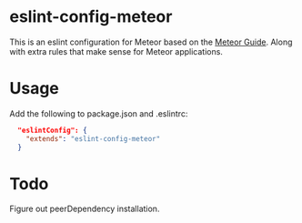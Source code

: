 # eslint-config-meteor

This is an eslint configuration for Meteor based on the [Meteor Guide](https://guide.meteor.com/). Along with extra rules that make sense for Meteor applications.

# Usage

Add the following to package.json and .eslintrc:

```json
  "eslintConfig": {
    "extends": "eslint-config-meteor"
  }
```

# Todo

Figure out peerDependency installation.
